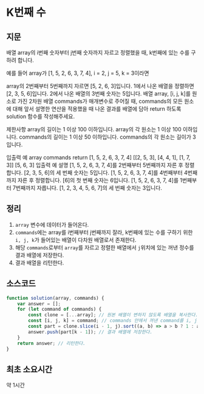 # K번째 수
## 지문
배열 array의 i번째 숫자부터 j번째 숫자까지 자르고 정렬했을 때, k번째에 있는 수를 구하려 합니다.

예를 들어 array가 [1, 5, 2, 6, 3, 7, 4], i = 2, j = 5, k = 3이라면

array의 2번째부터 5번째까지 자르면 [5, 2, 6, 3]입니다.
1에서 나온 배열을 정렬하면 [2, 3, 5, 6]입니다.
2에서 나온 배열의 3번째 숫자는 5입니다.
배열 array, [i, j, k]를 원소로 가진 2차원 배열 commands가 매개변수로 주어질 때, commands의 모든 원소에 대해 앞서 설명한 연산을 적용했을 때 나온 결과를 배열에 담아 return 하도록 solution 함수를 작성해주세요.

제한사항
array의 길이는 1 이상 100 이하입니다.
array의 각 원소는 1 이상 100 이하입니다.
commands의 길이는 1 이상 50 이하입니다.
commands의 각 원소는 길이가 3입니다.

입출력 예
array	commands	return
[1, 5, 2, 6, 3, 7, 4]	[[2, 5, 3], [4, 4, 1], [1, 7, 3]]	[5, 6, 3]
입출력 예 설명
[1, 5, 2, 6, 3, 7, 4]를 2번째부터 5번째까지 자른 후 정렬합니다. [2, 3, 5, 6]의 세 번째 숫자는 5입니다.
[1, 5, 2, 6, 3, 7, 4]를 4번째부터 4번째까지 자른 후 정렬합니다. [6]의 첫 번째 숫자는 6입니다.
[1, 5, 2, 6, 3, 7, 4]를 1번째부터 7번째까지 자릅니다. [1, 2, 3, 4, 5, 6, 7]의 세 번째 숫자는 3입니다.
## 정리
1. ```array``` 변수에 데이터가 들어온다.
2. ```commands```에는 array를 i번째부터 j번째까지 잘라, k번째에 있는 수를 구하기 위한 ```i, j, k```가 들어있는 배열이 다차원 배열로서 존재한다.
3. 해당 ```commands```로부터 ```array```를 자르고 정렬한 배열에서 ```j```위치에 있는 꺼낸 정수를 결과 배열에 저장한다.
4. 결과 배열을 리턴한다.
## 소스코드
```javascript
function solution(array, commands) {
    var answer = [];
    for (let command of commands) {
        const clone = [...array]; // 원본 배열이 변하지 않도록 배열을 복사한다.
        const [i, j, k] = command; // commands 안에서 꺼낸 command를 i, j, k로 분리한다.
        const part = clone.slice(i - 1, j).sort((a, b) => a > b ? 1 : a < b ? -1 : 0); // i부터 j까지 자르고 오름차순으로 정렬한다.
        answer.push(part[k - 1]); // 결과 배열에 저장한다.
    }
    return answer; // 리턴한다.
}
```
## 최초 소요시간
약 1시간
